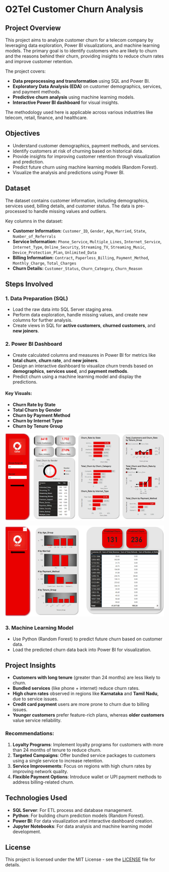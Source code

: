 
# O2Tel Customer Churn Analysis

## Project Overview

This project aims to analyze customer churn for a telecom company by leveraging data exploration, Power BI visualizations, and machine learning models. The primary goal is to identify customers who are likely to churn and the reasons behind their churn, providing insights to reduce churn rates and improve customer retention.

The project covers:
- **Data preprocessing and transformation** using SQL and Power BI.
- **Exploratory Data Analysis (EDA)** on customer demographics, services, and payment methods.
- **Predictive churn analysis** using machine learning models.
- **Interactive Power BI dashboard** for visual insights.

The methodology used here is applicable across various industries like telecom, retail, finance, and healthcare.

## Objectives

- Understand customer demographics, payment methods, and services.
- Identify customers at risk of churning based on historical data.
- Provide insights for improving customer retention through visualization and prediction.
- Predict future churn using machine learning models (Random Forest).
- Visualize the analysis and predictions using Power BI.

## Dataset

The dataset contains customer information, including demographics, services used, billing details, and customer status. The data is pre-processed to handle missing values and outliers.

Key columns in the dataset:
- **Customer Information:** `Customer_ID`, `Gender`, `Age`, `Married`, `State`, `Number_of_Referrals`
- **Service Information:** `Phone_Service`, `Multiple_Lines`, `Internet_Service`, `Internet_Type`, `Online_Security`, `Streaming_TV`, `Streaming_Music`, `Device_Protection_Plan`, `Unlimited_Data`
- **Billing Information:** `Contract`, `Paperless_Billing`, `Payment_Method`, `Monthly_Charge`, `Total_Charges`
- **Churn Details:** `Customer_Status`, `Churn_Category`, `Churn_Reason`

## Steps Involved

### 1. Data Preparation (SQL)
- Load the raw data into SQL Server staging area.
- Perform data exploration, handle missing values, and create new columns for further analysis.
- Create views in SQL for **active customers**, **churned customers**, and **new joiners**.

### 2. Power BI Dashboard
- Create calculated columns and measures in Power BI for metrics like **total churn**, **churn rate**, and **new joiners**.
- Design an interactive dashboard to visualize churn trends based on **demographics**, **services used**, and **payment methods**.
- Predict churn using a machine learning model and display the predictions.

#### Key Visuals:
- **Churn Rate by State**
- **Total Churn by Gender**
- **Churn by Payment Method**
- **Churn by Internet Type**
- **Churn by Tenure Group**

![Dashboard 1](screenshots/pbi_1.png)

![Dashboard 2](screenshots/pbi_2.png)

### 3. Machine Learning Model
- Use Python (Random Forest) to predict future churn based on customer data.
- Load the predicted churn data back into Power BI for visualization.

## Project Insights

- **Customers with long tenure** (greater than 24 months) are less likely to churn.
- **Bundled services** (like phone + internet) reduce churn rates.
- **High churn rates** observed in regions like **Karnataka** and **Tamil Nadu**, due to service issues.
- **Credit card payment** users are more prone to churn due to billing issues.
- **Younger customers** prefer feature-rich plans, whereas **older customers** value service reliability.

### Recommendations:
1. **Loyalty Programs**: Implement loyalty programs for customers with more than 24 months of tenure to reduce churn.
2. **Targeted Campaigns**: Offer bundled service packages to customers using a single service to increase retention.
3. **Service Improvements**: Focus on regions with high churn rates by improving network quality.
4. **Flexible Payment Options**: Introduce wallet or UPI payment methods to address billing-related churn.

## Technologies Used

- **SQL Server**: For ETL process and database management.
- **Python**: For building churn prediction models (Random Forest).
- **Power BI**: For data visualization and interactive dashboard creation.
- **Jupyter Notebooks**: For data analysis and machine learning model development.


## License

This project is licensed under the MIT License - see the [LICENSE](LICENSE) file for details.
